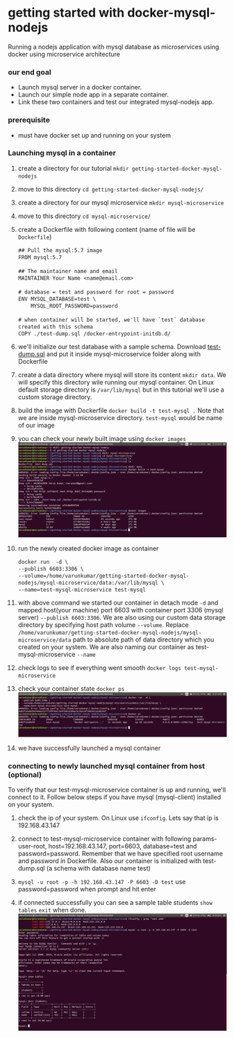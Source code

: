 # getting started with docker-mysql-nodejs

Running a nodejs application with mysql database as microservices using docker
using microservice architecture

### our end goal

- Launch mysql server in a docker container.
- Launch our simple node app in a separate container.
- Link these two containers and test our integrated mysql-nodejs app.

### prerequisite

- must have docker set up and running on your system

### Launching mysql in a container

1. create a directory for our tutorial `mkdir getting-started-docker-mysql-nodejs`
2. move to this directory `cd getting-started-docker-mysql-nodejs/`
3. create a directory for our mysql microservice `mkdir mysql-microservice`
4. move to this directory `cd mysql-microservice/`
5. create a Dockerfile with following content (name of file will be `Dockerfile`)
    ```
    ## Pull the mysql:5.7 image
    FROM mysql:5.7

    ## The maintainer name and email
    MAINTAINER Your Name <name@email.com>

    # database = test and password for root = password
    ENV MYSQL_DATABASE=test \
        MYSQL_ROOT_PASSWORD=password

    # when container will be started, we'll have `test` database created with this schema
    COPY ./test-dump.sql /docker-entrypoint-initdb.d/

    ```
6. we'll initialize our test database with a sample schema. 
Download [test-dump.sql](https://github.com/varunon9/getting-started-docker-mysql-nodejs/blob/master/mysql-microservice/test-dump.sql) and put it inside mysql-microservice folder along with Dockerfile

7. create a data directory where mysql will store its content `mkdir data`. 
We will specify this directory wile running our mysql container. 
On Linux default storage directory is `/var/lib/mysql` but in this tutorial we'll use a custom storage directory.

8. build the image with Dockerfile `docker build -t test-mysql .` 
Note that we are inside mysql-microservice directory. `test-mysql` would be name of our image

9. you can check your newly built image using `docker images`
![Building the image using Dockerfile](./screenshots/building-test-mysql-image.png)

10. run the newly created docker image as container 
    ```
    docker run  -d \
    --publish 6603:3306 \
    --volume=/home/varunkumar/getting-started-docker-mysql-nodejs/mysql-microservice/data:/var/lib/mysql \
    --name=test-mysql-microservice test-mysql
    ```

11. with above command we started our container in detach mode `-d` and mapped host(your machine) port 6603 with container port 3306 (mysql server) `--publish 6603:3306`. 
We are also using our custom data storage directory by specifying host path volume `--volume`.
Replace  `/home/varunkumar/getting-started-docker-mysql-nodejs/mysql-microservice/data` path to absolute path of data directory which you created on your system.
We are also naming our container as test-mysql-microservice `--name`

12. check logs to see if everything went smooth `docker logs test-mysql-microservice`

13. check your container state `docker ps`
![Running the docker image](./screenshots/running-test-mysql-microservice-container.png)

14. we have successfully launched a mysql container


### connecting to newly launched mysql container from host (optional)

To verify that our test-mysql-microservice container is up and running, we'll connect to it.
Follow below steps if you have mysql (mysql-client) installed on your system.

1. check the ip of your system. On Linux use `ifconfig`. Lets say that ip is 192.168.43.147
2. connect to test-mysql-microservice container with following params-
user-root, host=192.168.43.147, port=6603, database=test and password=password. 
Remember that we have specified root username and password in Dockerfile. 
Also our container is initialized with  test-dump.sql (a schema with database name test)

3. `mysql -u root -p -h 192.168.43.147 -P 6603 -D test` 
use password=password when prompt and hit enter

4. if connected successfully you can see a sample table students `show tables` 
`exit` when done.
![Connecting to mysql container from host](./screenshots/connecting-to-test-mysql-microservice.png)

